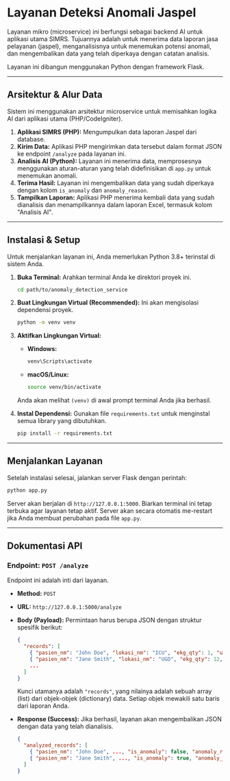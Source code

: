 # Layanan Deteksi Anomali Jaspel

Layanan mikro (microservice) ini berfungsi sebagai backend AI untuk aplikasi utama SIMRS. Tujuannya adalah untuk menerima data laporan jasa pelayanan (jaspel), menganalisisnya untuk menemukan potensi anomali, dan mengembalikan data yang telah diperkaya dengan catatan analisis.

Layanan ini dibangun menggunakan Python dengan framework Flask.

---

## Arsitektur & Alur Data

Sistem ini menggunakan arsitektur microservice untuk memisahkan logika AI dari aplikasi utama (PHP/CodeIgniter).

1.  **Aplikasi SIMRS (PHP):** Mengumpulkan data laporan Jaspel dari database.
2.  **Kirim Data:** Aplikasi PHP mengirimkan data tersebut dalam format JSON ke endpoint `/analyze` pada layanan ini.
3.  **Analisis AI (Python):** Layanan ini menerima data, memprosesnya menggunakan aturan-aturan yang telah didefinisikan di `app.py` untuk menemukan anomali.
4.  **Terima Hasil:** Layanan ini mengembalikan data yang sudah diperkaya dengan kolom `is_anomaly` dan `anomaly_reason`.
5.  **Tampilkan Laporan:** Aplikasi PHP menerima kembali data yang sudah dianalisis dan menampilkannya dalam laporan Excel, termasuk kolom "Analisis AI".

---

## Instalasi & Setup

Untuk menjalankan layanan ini, Anda memerlukan Python 3.8+ terinstal di sistem Anda.

1.  **Buka Terminal:** Arahkan terminal Anda ke direktori proyek ini.
    ```bash
    cd path/to/anomaly_detection_service
    ```

2.  **Buat Lingkungan Virtual (Recommended):** Ini akan mengisolasi dependensi proyek.
    ```bash
    python -m venv venv
    ```

3.  **Aktifkan Lingkungan Virtual:**
    *   **Windows:**
        ```bash
        venv\Scripts\activate
        ```
    *   **macOS/Linux:**
        ```bash
        source venv/bin/activate
        ```
    Anda akan melihat `(venv)` di awal prompt terminal Anda jika berhasil.

4.  **Instal Dependensi:** Gunakan file `requirements.txt` untuk menginstal semua library yang dibutuhkan.
    ```bash
    pip install -r requirements.txt
    ```

---

## Menjalankan Layanan

Setelah instalasi selesai, jalankan server Flask dengan perintah:

```bash
python app.py
```

Server akan berjalan di `http://127.0.0.1:5000`. Biarkan terminal ini tetap terbuka agar layanan tetap aktif. Server akan secara otomatis me-restart jika Anda membuat perubahan pada file `app.py`.

---

## Dokumentasi API

### Endpoint: `POST /analyze`

Endpoint ini adalah inti dari layanan.

*   **Method:** `POST`
*   **URL:** `http://127.0.0.1:5000/analyze`
*   **Body (Payload):** Permintaan harus berupa JSON dengan struktur spesifik berikut:
    ```json
    {
      "records": [
        { "pasien_nm": "John Doe", "lokasi_nm": "ICU", "ekg_qty": 1, "usg_qty": 0, ... },
        { "pasien_nm": "Jane Smith", "lokasi_nm": "UGD", "ekg_qty": 12, "usg_qty": 1, ... },
        ...
      ]
    }
    ```
    Kunci utamanya adalah `"records"`, yang nilainya adalah sebuah array (list) dari objek-objek (dictionary) data. Setiap objek mewakili satu baris dari laporan Anda.

*   **Response (Success):** Jika berhasil, layanan akan mengembalikan JSON dengan data yang telah dianalisis.
    ```json
    {
      "analyzed_records": [
        { "pasien_nm": "John Doe", ..., "is_anomaly": false, "anomaly_reason": "" },
        { "pasien_nm": "Jane Smith", ..., "is_anomaly": true, "anomaly_reason": "Frekuensi EKG Tinggi (>5)" }
      ]
    }